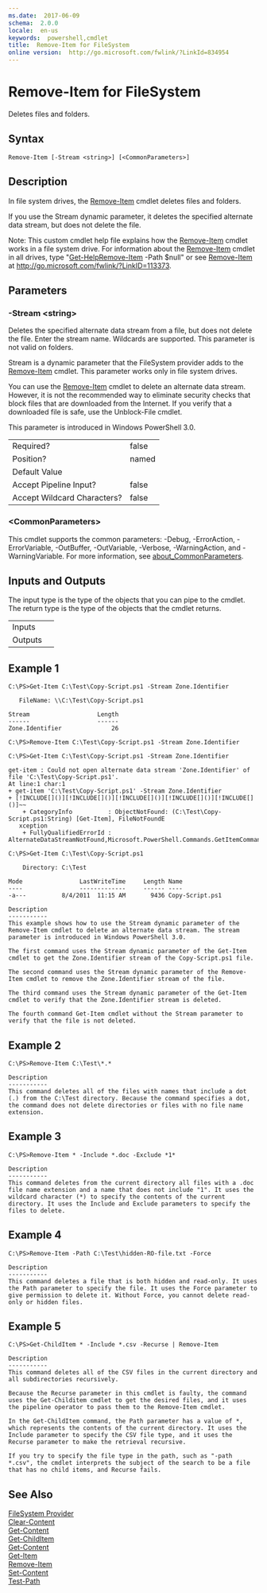 ```yaml
---
ms.date:  2017-06-09
schema:  2.0.0
locale:  en-us
keywords:  powershell,cmdlet
title:  Remove-Item for FileSystem
online version:  http://go.microsoft.com/fwlink/?LinkId=834954
---
```


# Remove-Item for FileSystem
Deletes files and folders.  

## Syntax  

```  
Remove-Item [-Stream <string>] [<CommonParameters>]  

```  

## Description  
 In file system drives, the [Remove-Item](../Microsoft.PowerShell.Management/Remove-Item.md) cmdlet deletes files and folders.  

 If you use the Stream dynamic parameter, it deletes the specified alternate data stream, but does not delete the file.  

 Note: This custom cmdlet help file explains how the [Remove-Item](../Microsoft.PowerShell.Management/Remove-Item.md) cmdlet works in a file system drive. For information about the [Remove-Item](../Microsoft.PowerShell.Management/Remove-Item.md) cmdlet in all drives, type "[Get-Help](../Get-Help.md)[Remove-Item](../Microsoft.PowerShell.Management/Remove-Item.md) -Path $null" or see [Remove-Item](../Microsoft.PowerShell.Management/Remove-Item.md) at http://go.microsoft.com/fwlink/?LinkID=113373.  

## Parameters  

### -Stream <string\>  
 Deletes the specified alternate data stream from a file, but does not delete the file. Enter the stream name. Wildcards are supported. This parameter is not valid on folders.  

 Stream is a dynamic parameter that the FileSystem provider adds to the [Remove-Item](../Microsoft.PowerShell.Management/Remove-Item.md) cmdlet. This parameter works only in file system drives.  

 You can use the [Remove-Item](../Microsoft.PowerShell.Management/Remove-Item.md) cmdlet to delete an alternate data stream. However, it is not the recommended way to eliminate security checks that block files that are downloaded from the Internet. If you verify that a downloaded file is safe, use the Unblock-File cmdlet.  

 This parameter is introduced in Windows PowerShell 3.0.  

|||  
|-|-|  
|Required?|false|  
|Position?|named|  
|Default Value||  
|Accept Pipeline Input?|false|  
|Accept Wildcard Characters?|false|  

### <CommonParameters\>  
 This cmdlet supports the common parameters: -Debug, -ErrorAction, -ErrorVariable, -OutBuffer, -OutVariable,  -Verbose, -WarningAction, and -WarningVariable. For more information, see [about_CommonParameters](../about_commonparameters.md).  

## Inputs and Outputs  
 The input type is the type of the objects that you can pipe to the cmdlet. The return type is the type of the objects that the cmdlet returns.  

|||  
|-|-|  
|Inputs||  
|Outputs||  

## Example 1  

```  
C:\PS>Get-Item C:\Test\Copy-Script.ps1 -Stream Zone.Identifier  

   FileName: \\C:\Test\Copy-Script.ps1  

Stream                   Length  
------                   ------  
Zone.Identifier              26  

C:\PS>Remove-Item C:\Test\Copy-Script.ps1 -Stream Zone.Identifier  

C:\PS>Get-Item C:\Test\Copy-Script.ps1 -Stream Zone.Identifier  

get-item : Could not open alternate data stream 'Zone.Identifier' of file 'C:\Test\Copy-Script.ps1'.  
At line:1 char:1  
+ get-item 'C:\Test\Copy-Script.ps1' -Stream Zone.Identifier  
+ [!INCLUDE[]()][!INCLUDE[]()][!INCLUDE[]()][!INCLUDE[]()][!INCLUDE[]()]~~  
    + CategoryInfo          : ObjectNotFound: (C:\Test\Copy-Script.ps1:String) [Get-Item], FileNotFoundE  
   xception  
    + FullyQualifiedErrorId : AlternateDataStreamNotFound,Microsoft.PowerShell.Commands.GetItemCommand  

C:\PS>Get-Item C:\Test\Copy-Script.ps1  

    Directory: C:\Test  

Mode                LastWriteTime     Length Name  
----                -------------     ------ ----  
-a---          8/4/2011  11:15 AM       9436 Copy-Script.ps1  

Description  
-----------  
This example shows how to use the Stream dynamic parameter of the Remove-Item cmdlet to delete an alternate data stream. The stream parameter is introduced in Windows PowerShell 3.0.  

The first command uses the Stream dynamic parameter of the Get-Item cmdlet to get the Zone.Identifier stream of the Copy-Script.ps1 file.   

The second command uses the Stream dynamic parameter of the Remove-Item cmdlet to remove the Zone.Identifier stream of the file.  

The third command uses the Stream dynamic parameter of the Get-Item cmdlet to verify that the Zone.Identifier stream is deleted.  

The fourth command Get-Item cmdlet without the Stream parameter to verify that the file is not deleted.  

```  

## Example 2  

```  
C:\PS>Remove-Item C:\Test\*.*  

Description  
-----------  
This command deletes all of the files with names that include a dot (.) from the C:\Test directory. Because the command specifies a dot, the command does not delete directories or files with no file name extension.  

```  

## Example 3  

```  
C:\PS>Remove-Item * -Include *.doc -Exclude *1*  

Description  
-----------  
This command deletes from the current directory all files with a .doc file name extension and a name that does not include "1". It uses the wildcard character (*) to specify the contents of the current directory. It uses the Include and Exclude parameters to specify the files to delete.  

```  

## Example 4  

```  
C:\PS>Remove-Item -Path C:\Test\hidden-RO-file.txt -Force  

Description  
-----------  
This command deletes a file that is both hidden and read-only. It uses the Path parameter to specify the file. It uses the Force parameter to give permission to delete it. Without Force, you cannot delete read-only or hidden files.  

```  

## Example 5  

```  
C:\PS>Get-ChildItem * -Include *.csv -Recurse | Remove-Item  

Description  
-----------  
This command deletes all of the CSV files in the current directory and all subdirectories recursively.  

Because the Recurse parameter in this cmdlet is faulty, the command uses the Get-Childitem cmdlet to get the desired files, and it uses the pipeline operator to pass them to the Remove-Item cmdlet.  

In the Get-ChildItem command, the Path parameter has a value of *, which represents the contents of the current directory. It uses the Include parameter to specify the CSV file type, and it uses the Recurse parameter to make the retrieval recursive.  

If you try to specify the file type in the path, such as "-path *.csv", the cmdlet interprets the subject of the search to be a file that has no child items, and Recurse fails.  

```  

## See Also  
 [FileSystem Provider](../FileSystem-Provider.md)   
 [Clear-Content](../Microsoft.PowerShell.Management/Clear-Content.md)   
 [Get-Content](../Microsoft.PowerShell.Management/Get-Content.md)   
 [Get-ChildItem](../Microsoft.PowerShell.Management/Get-ChildItem.md)   
 [Get-Content](../Microsoft.PowerShell.Management/Get-Content.md)   
 [Get-Item](../Microsoft.PowerShell.Management/Get-Item.md)   
 [Remove-Item](../Microsoft.PowerShell.Management/Remove-Item.md)   
 [Set-Content](../Microsoft.PowerShell.Management/Set-Content.md)   
 [Test-Path](../Microsoft.PowerShell.Management/Test-Path.md)

